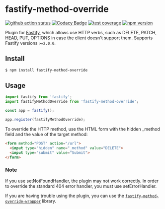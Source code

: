 # fastify-method-override

[![github action status](https://github.com/corsicanec82/fastify-method-override/workflows/Node%20CI/badge.svg)](https://github.com/corsicanec82/fastify-method-override/actions)
[![Codacy Badge](https://api.codacy.com/project/badge/Grade/c0c97dff8bda4e288123f08b3bd45fe7)](https://www.codacy.com/manual/corsicanec82/fastify-method-override?utm_source=github.com&amp;utm_medium=referral&amp;utm_content=corsicanec82/fastify-method-override&amp;utm_campaign=Badge_Grade)
[![test coverage](https://codecov.io/gh/corsicanec82/fastify-method-override/branch/master/graph/badge.svg)](https://codecov.io/gh/corsicanec82/fastify-method-override)
[![npm version](https://badge.fury.io/js/fastify-method-override.svg)](https://badge.fury.io/js/fastify-method-override)

Plugin for [Fastify](http://fastify.io/), which allows use HTTP verbs, such as DELETE, PATCH, HEAD, PUT, OPTIONS in case the client doesn't support them. Supports Fastify versions `>=2.0.0`.

## Install

```sh
$ npm install fastify-method-override
```

## Usage

``` javascript
import fastify from 'fastify';
import fastifyMethodOverride from 'fastify-method-override';

const app = fastify();

app.register(fastifyMethodOverride);
```

To override the HTTP method, use the HTML form with the hidden _method field and the value of the target method:

```html
<form method="POST" action="/url">
  <input type="hidden" name="_method" value="DELETE">
  <input type="submit" value="Submit">
</form>
```

### Note

If you use setNotFoundHandler, the plugin may not work correctly. In order to override the standard 404 error handler, you must use setErrorHandler.

If you are having trouble using the plugin, you can use the [`fastify-method-override-wrapper`](https://github.com/corsicanec82/fastify-method-override-wrapper) library.

